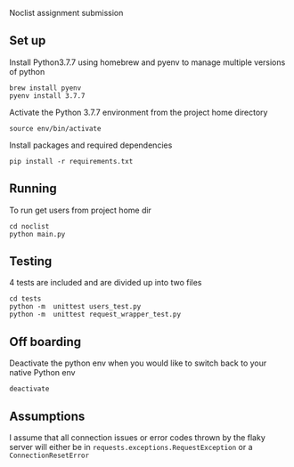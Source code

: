 Noclist assignment submission

## Set up 
Install Python3.7.7 using homebrew and pyenv to manage multiple versions of python
    
    brew install pyenv
    pyenv install 3.7.7

Activate the Python 3.7.7 environment from the project home directory
    
    source env/bin/activate

Install packages and required dependencies
    
    pip install -r requirements.txt

## Running 
To run get users from project home dir
    
    cd noclist
    python main.py

## Testing
4 tests are included and are divided up into two files
    
    cd tests
    python -m  unittest users_test.py
    python -m  unittest request_wrapper_test.py

## Off boarding
Deactivate the python env when you would like to switch back to your native Python env
    
    deactivate

## Assumptions
I assume that all connection issues or error codes thrown by the flaky server will either be in `requests.exceptions.RequestException` or a `ConnectionResetError`

